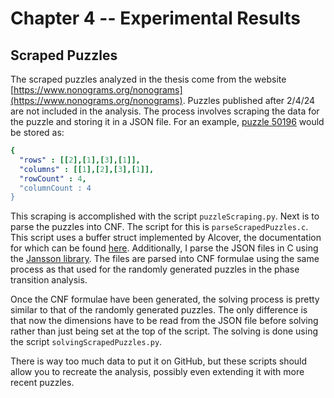 # Chapter 4 -- Experimental Results


## Scraped Puzzles

The scraped puzzles analyzed in the thesis come from the website [https://www.nonograms.org/nonograms](https://www.nonograms.org/nonograms). Puzzles published after 2/4/24 are not included in the analysis. The process involves scraping the data for the puzzle and storing it in a JSON file. For an example, [puzzle 50196](https://www.nonograms.org/nonograms/i/50196) would be stored as:

```yaml
{
  "rows" : [[2],[1],[3],[1]],
  "columns" : [[1],[2],[3],[1]],
  "rowCount" : 4,
  "columnCount : 4
}
```

This scraping is accomplished with the script `puzzleScraping.py`. Next is to parse the puzzles into CNF. The script for this is `parseScrapedPuzzles.c`. This script uses a buffer struct implemented by Alcover, the documentation for which can be found [here](https://github.com/alcover/buf). Additionally, I parse the JSON files in C using the [Jansson library](https://jansson.readthedocs.io/en/latest/index.html#). The files are parsed into CNF formulae using the same process as that used for the randomly generated puzzles in the phase transition analysis.

Once the CNF formulae have been generated, the solving process is pretty similar to that of the randomly generated puzzles. The only difference is that now the dimensions have to be read from the JSON file before solving rather than just being set at the top of the script. The solving is done using the script `solvingScrapedPuzzles.py`.

There is way too much data to put it on GitHub, but these scripts should allow you to recreate the analysis, possibly even extending it with more recent puzzles.

